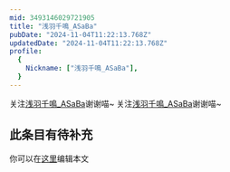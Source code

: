 ```yaml
---
mid: 3493146029721905
title: "浅羽千鳴_ASaBa"
pubDate: "2024-11-04T11:22:13.768Z"
updatedDate: "2024-11-04T11:22:13.768Z"
profile:
  {
    Nickname: ["浅羽千鳴_ASaBa"],
  }
---
```


关注[浅羽千鳴_ASaBa](https://space.bilibili.com/3493146029721905)谢谢喵~ 关注[浅羽千鳴_ASaBa](https://space.bilibili.com/3493146029721905)谢谢喵~

## 此条目有待补充
你可以在[这里](https://github.com/Yuhanawa/VTuber.ICU-Content/edit/master/v/浅羽千鳴_ASaBa/index.md)编辑本文
